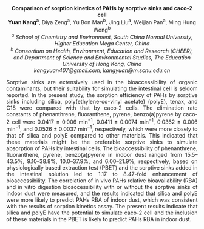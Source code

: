 <center><strong>Comparison of sorption kinetics of PAHs by sorptive sinks and caco-2
cell</strong>

<center><strong>Yuan Kang<sup>a</sup></strong>, Diya Zeng<sup>a</sup>, Yu Bon Man<sup>b</sup>, Jing Liu<sup>a</sup>, Weijian
Pan<sup>a</sup>, Ming Hung Wong<sup>b</sup>

<center><i><sup>a</sup> School of Chemistry and Environment, South China Normal University,
Higher Education Mega Center, China</i>

<center><i><sup>b</sup> Consortium on Health, Environment, Education and Research (CHEER), and Department of Science and Environmental Studies, The Education
University of Hong Kong, China</i>

<center><i>kangyuan407@gmail.com; kangyuan@m.scnu.edu.cn</i>
<p style="text-align:justify">Sorptive sinks are extensively used in the bioaccessibility of organic
contaminants, but their suitability for simulating the intestinal cell
is seldom reported. In the present study, the sorption efficiency of
PAHs by sorptive sinks including silica, poly(ethylene-co-vinyl acetate)
(polyE), tenax, and C18 were compared with that by caco-2 cells. The
elimination rate constants of phenanthrene, fluoranthene, pyrene,
    benzo(a)pyrene by caco-2 cell were 0.0417 ± 0.006 min<sup>−1</sup>, 0.0411 ± 0.0074
    min<sup>−1</sup>, 0.0362 ± 0.006 min<sup>−1</sup>, and 0.0526 ± 0.0037 min<sup>−1</sup>, respectively,
which were more closely to that of silica and polyE compared to other
materials. This indicated that these materials might be the preferable
sorptive sinks to simulate absorption of PAHs by intestinal cells. The
bioaccessibility of phenanthrene, fluoranthene, pyrene, benzo(a)pyrene
in indoor dust ranged from 15.5–43.5%, 9.10–38.8%, 10.0–37.9%, and
6.00–21.9%, respectively, based on physiologically based extraction test
(PBET) and the sorptive sinks added in the intestinal solution led to
1.17 to 8.47-fold enhancement of bioaccessibility. The correlation of in
vivo PAHs relative bioavailability (RBA) and in vitro digestion
bioaccessibility with or without the sorptive sinks of indoor dust were
measured, and the results indicated that silica and polyE were more
likely to predict PAHs RBA of indoor dust, which was consistent with the
results of sorption kinetics assay. The present results indicate that
silica and polyE have the potential to simulate caco-2 cell and the
inclusion of these materials in the PBET is likely to predict PAHs RBA
in indoor dust.

